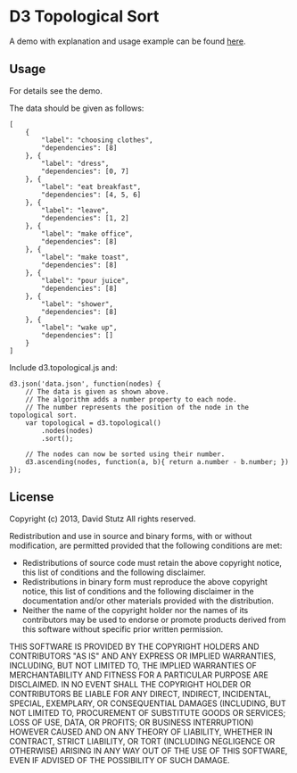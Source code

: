 # D3 Topological Sort

A demo with explanation and usage example can be found [here](http://davidstutz.github.com/d3-topological/).

## Usage

For details see the demo.

The data should be given as follows:

	[
		{
			"label": "choosing clothes",
			"dependencies": [8]
		}, {
			"label": "dress",
			"dependencies": [0, 7]
		}, {
			"label": "eat breakfast",
			"dependencies": [4, 5, 6]
		}, {
			"label": "leave",
			"dependencies": [1, 2]
		}, {
			"label": "make office",
			"dependencies": [8]
		}, {
			"label": "make toast",
			"dependencies": [8]
		}, {
			"label": "pour juice",
			"dependencies": [8]
		}, {
			"label": "shower",
			"dependencies": [8]
		}, {
			"label": "wake up",
			"dependencies": []
		}
	]

Include d3.topological.js and:

	d3.json('data.json', function(nodes) {
		// The data is given as shown above.
		// The algorithm adds a number property to each node.
		// The number represents the position of the node in the topological sort.
		var topological = d3.topological()
			.nodes(nodes)
			.sort();
			
		// The nodes can now be sorted using their number.
		d3.ascending(nodes, function(a, b){ return a.number - b.number; })
	});

## License

Copyright (c) 2013, David Stutz
All rights reserved.

Redistribution and use in source and binary forms, with or without modification, are permitted provided that the following conditions are met:

* Redistributions of source code must retain the above copyright notice, this list of conditions and the following disclaimer.
* Redistributions in binary form must reproduce the above copyright notice, this list of conditions and the following disclaimer in the documentation and/or other materials provided with the distribution.
* Neither the name of the copyright holder nor the names of its contributors may be used to endorse or promote products derived from this software without specific prior written permission.

THIS SOFTWARE IS PROVIDED BY THE COPYRIGHT HOLDERS AND CONTRIBUTORS "AS IS" AND ANY EXPRESS OR IMPLIED WARRANTIES, INCLUDING, BUT NOT LIMITED TO, THE IMPLIED WARRANTIES OF MERCHANTABILITY AND FITNESS FOR A PARTICULAR PURPOSE ARE DISCLAIMED. IN NO EVENT SHALL THE COPYRIGHT HOLDER OR CONTRIBUTORS BE LIABLE FOR ANY DIRECT, INDIRECT, INCIDENTAL, SPECIAL, EXEMPLARY, OR CONSEQUENTIAL DAMAGES (INCLUDING, BUT NOT LIMITED TO, PROCUREMENT OF SUBSTITUTE GOODS OR SERVICES; LOSS OF USE, DATA, OR PROFITS; OR BUSINESS INTERRUPTION) HOWEVER CAUSED AND ON ANY THEORY OF LIABILITY, WHETHER IN CONTRACT, STRICT LIABILITY, OR TORT (INCLUDING NEGLIGENCE OR OTHERWISE) ARISING IN ANY WAY OUT OF THE USE OF THIS SOFTWARE, EVEN IF ADVISED OF THE POSSIBILITY OF SUCH DAMAGE.
